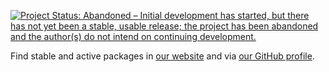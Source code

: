 [![Project Status: Abandoned – Initial development has started, but there has not yet been a stable, usable release; the project has been abandoned and the author(s) do not intend on continuing development.](http://www.repostatus.org/badges/latest/abandoned.svg)](http://www.repostatus.org/#abandoned)

Find stable and active packages in [our website](https://ropensci.org/packages/) and via [our GitHub profile](https://github.com/ropensci/).
